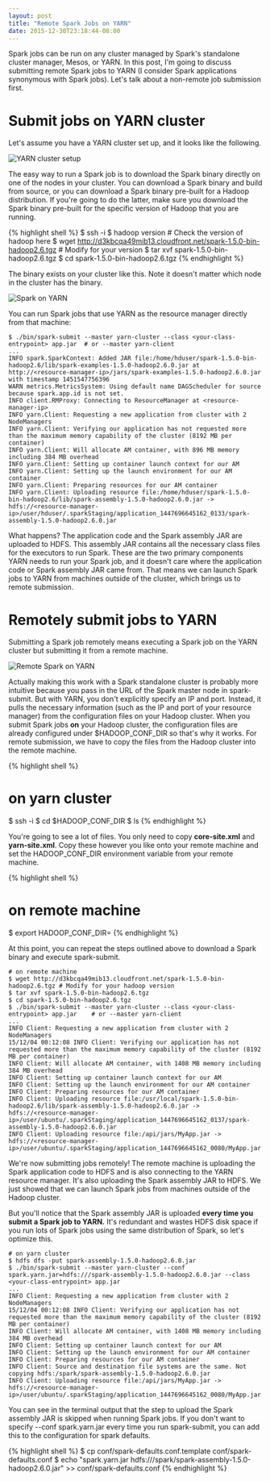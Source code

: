 ```yaml
---
layout: post
title: "Remote Spark Jobs on YARN"
date: 2015-12-30T23:18:44-08:00
---
```


Spark jobs can be run on any cluster managed by Spark's standalone cluster manager, Mesos, or YARN.  In this post, I'm going to discuss submitting remote Spark jobs to YARN (I consider Spark applications synonymous with Spark jobs).  Let's talk about a non-remote job submission first.

# Submit jobs on YARN cluster
Let's assume you have a YARN cluster set up, and it looks like the following.

![YARN cluster setup](/assets/yarn.png)

The easy way to run a Spark job is to download the Spark binary directly on one of the nodes in your cluster.  You can download a Spark binary and build from source, or you can download a Spark binary pre-built for a Hadoop distribution.  If you're going to do the latter, make sure you download the Spark binary pre-built for the specific version of Hadoop that you are running.

{% highlight shell %}
$ ssh -i <your-private-key> <yarn-master-ip>
$ hadoop version  # Check the version of hadoop here
$ wget http://d3kbcqa49mib13.cloudfront.net/spark-1.5.0-bin-hadoop2.6.tgz   # Modify for your version
$ tar xvf spark-1.5.0-bin-hadoop2.6.tgz
$ cd spark-1.5.0-bin-hadoop2.6.tgz
{% endhighlight %}

The binary exists on your cluster like this.  Note it doesn't matter which node in the cluster has the binary.

![Spark on YARN](/assets/spark_yarn.png)

You can run Spark jobs that use YARN as the resource manager directly from that machine:

    $ ./bin/spark-submit --master yarn-cluster --class <your-class-entrypoint> app.jar  # or --master yarn-client
    ...
    INFO spark.SparkContext: Added JAR file:/home/hduser/spark-1.5.0-bin-hadoop2.6/lib/spark-examples-1.5.0-hadoop2.6.0.jar at http://<resource-manager-ip>/jars/spark-examples-1.5.0-hadoop2.6.0.jar with timestamp 1451547756396
    WARN metrics.MetricsSystem: Using default name DAGScheduler for source because spark.app.id is not set.
    INFO client.RMProxy: Connecting to ResourceManager at <resource-manager-ip>
    INFO yarn.Client: Requesting a new application from cluster with 2 NodeManagers
    INFO yarn.Client: Verifying our application has not requested more than the maximum memory capability of the cluster (8192 MB per container)
    INFO yarn.Client: Will allocate AM container, with 896 MB memory including 384 MB overhead
    INFO yarn.Client: Setting up container launch context for our AM
    INFO yarn.Client: Setting up the launch environment for our AM container
    INFO yarn.Client: Preparing resources for our AM container
    INFO yarn.Client: Uploading resource file:/home/hduser/spark-1.5.0-bin-hadoop2.6/lib/spark-assembly-1.5.0-hadoop2.6.0.jar -> hdfs://<resource-manager-ip>/user/hduser/.sparkStaging/application_1447696645162_0133/spark-assembly-1.5.0-hadoop2.6.0.jar

What happens?  The application code and the Spark assembly JAR are uploaded to HDFS.  This assembly JAR contains all the necessary class files for the executors to run Spark.  These are the two primary components YARN needs to run your Spark job, and it doesn't care where the application code or Spark assembly JAR came from.  That means we can launch Spark jobs to YARN from machines outside of the cluster, which brings us to remote submission.

# Remotely submit jobs to YARN

Submitting a Spark job remotely means executing a Spark job on the YARN cluster but submitting it from a remote machine.

![Remote Spark on YARN](/assets/spark_remote_yarn.png)

Actually making this work with a Spark standalone cluster is probably more intuitive because you pass in the URL of the Spark master node in spark-submit.  But with YARN, you don't explicitly specify an IP and port.  Instead, it pulls the necessary information (such as the IP and port of your resource manager) from the configuration files on your Hadoop cluster.  When you submit Spark jobs **on** your Hadoop cluster, the configuration files are already configured under $HADOOP_CONF_DIR so that's why it works.  For remote submission, we have to copy the files from the Hadoop cluster into the remote machine.

{% highlight shell %}
# on yarn cluster
$ ssh -i <your-private-key> <yarn-master-ip>
$ cd $HADOOP_CONF_DIR
$ ls
{% endhighlight %}

You're going to see a lot of files.  You only need to copy **core-site.xml** and **yarn-site.xml**.  Copy these however you like onto your remote machine and set the HADOOP_CONF_DIR environment variable from your remote machine.

{% highlight shell %}
# on remote machine
$ export HADOOP_CONF_DIR=<config-files-directory>
{% endhighlight %}

At this point, you can repeat the steps outlined above to download a Spark binary and execute spark-submit.

    # on remote machine
    $ wget http://d3kbcqa49mib13.cloudfront.net/spark-1.5.0-bin-hadoop2.6.tgz # Modify for your hadoop version
    $ tar xvf spark-1.5.0-bin-hadoop2.6.tgz
    $ cd spark-1.5.0-bin-hadoop2.6.tgz
    $ ./bin/spark-submit --master yarn-cluster --class <your-class-entrypoint> app.jar    # or --master yarn-client
    ...
    INFO Client: Requesting a new application from cluster with 2 NodeManagers
    15/12/04 00:12:08 INFO Client: Verifying our application has not requested more than the maximum memory capability of the cluster (8192 MB per container)
    INFO Client: Will allocate AM container, with 1408 MB memory including 384 MB overhead
    INFO Client: Setting up container launch context for our AM
    INFO Client: Setting up the launch environment for our AM container
    INFO Client: Preparing resources for our AM container
    INFO Client: Uploading resource file:/usr/local/spark-1.5.0-bin-hadoop2.6/lib/spark-assembly-1.5.0-hadoop2.6.0.jar -> hdfs://<resource-manager-ip>/user/ubuntu/.sparkStaging/application_1447696645162_0137/spark-assembly-1.5.0-hadoop2.6.0.jar
    INFO Client: Uploading resource file:/api/jars/MyApp.jar -> hdfs://<resource-manager-ip>/user/ubuntu/.sparkStaging/application_1447696645162_0080/MyApp.jar

We're now submitting jobs remotely!  The remote machine is uploading the Spark application code to HDFS and is also connecting to the YARN resource manager.  It's also uploading the Spark assembly JAR to HDFS.  We just showed that we can launch Spark jobs from machines outside of the Hadoop cluster.

But you'll notice that the Spark assembly JAR is uploaded **every time you submit a Spark job to YARN.**  It's redundant and wastes HDFS disk space if you run lots of Spark jobs using the same distribution of Spark, so let's optimize this.

    # on yarn cluster
    $ hdfs dfs -put spark-assembly-1.5.0-hadoop2.6.0.jar
    $ ./bin/spark-submit --master yarn-cluster --conf spark.yarn.jar=hdfs:///spark-assembly-1.5.0-hadoop2.6.0.jar --class <your-class-entrypoint> app.jar
    ...
    INFO Client: Requesting a new application from cluster with 2 NodeManagers
    15/12/04 00:12:08 INFO Client: Verifying our application has not requested more than the maximum memory capability of the cluster (8192 MB per container)
    INFO Client: Will allocate AM container, with 1408 MB memory including 384 MB overhead
    INFO Client: Setting up container launch context for our AM
    INFO Client: Setting up the launch environment for our AM container
    INFO Client: Preparing resources for our AM container
    INFO Client: Source and destination file systems are the same. Not copying hdfs:/spark/spark-assembly-1.5.0-hadoop2.6.0.jar
    INFO Client: Uploading resource file:/api/jars/MyApp.jar -> hdfs://<resource-manager-ip>/user/ubuntu/.sparkStaging/application_1447696645162_0080/MyApp.jar

You can see in the terminal output that the step to upload the Spark assembly JAR is skipped when running Spark jobs.  If you don't want to specify --conf spark.yarn.jar every time you run spark-submit, you can add this to the configuration for spark defaults.

{% highlight shell %}
$ cp conf/spark-defaults.conf.template conf/spark-defaults.conf 
$ echo "spark.yarn.jar hdfs:///spark/spark-assembly-1.5.0-hadoop2.6.0.jar" >> conf/spark-defaults.conf
{% endhighlight %}
